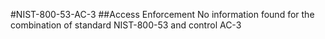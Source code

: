 #NIST-800-53-AC-3
##Access Enforcement
No information found for the combination of standard NIST-800-53 and control AC-3
